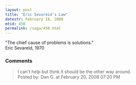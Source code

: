 ```yaml
---
layout: post
title: "Eric Sevareid's Law"
datestr: February 18, 2008
mtid: 450
permalink: /saga/450.html
---
```


"The chief cause of problems is solutions."<br/>
Eric Sevareid, 1970

### Comments

<blockquote>
I can't help but think it should be the other way around.
<div class="comment-meta">Posted by: Dan G. at February 20, 2008 07:20 PM</div> </blockquote>

